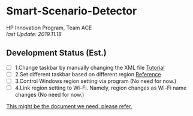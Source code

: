 # Smart-Scenario-Detector
 HP Innovation Program, Team ACE  
 *last Update: 2019.11.18*
 ## Development Status (Est.)
 - [ ] 1.Change taskbar by manually changing the XML file [Tutorial](https://support.smartdeploy.com/kb/article/3-customizing-the-start-menu-and-task-bar/)
 - [ ] 2.Set different taskbar based on different region [Reference](https://docs.microsoft.com/zh-tw/windows/configuration/configure-windows-10-taskbar)
 - [ ] 3.Control Windows region setting via program (No need for now.)
 - [ ] 4.Link region setting to Wi-Fi. Namely, region changes as Wi-Fi name changes (No need for now.)
 
[This might be the document we need, please refer.](https://docs.microsoft.com/zh-tw/windows/configuration/provisioning-packages/provisioning-multivariant)

